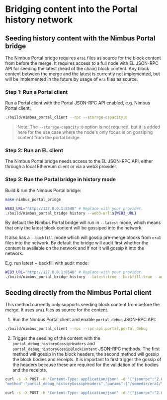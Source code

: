 # Bridging content into the Portal history network

## Seeding history content with the Nimbus Portal bridge

The Nimbus Portal bridge requires `era1` files as source for the block content from before the merge.
It requires access to a full node with EL JSON-RPC API for seeding the latest (head of the chain) block content.
Any block content between the merge and the latest is currently not implemented, but will be implemented in the future by usage of `era` files as source.

### Step 1: Run a Portal client

Run a Portal client with the Portal JSON-RPC API enabled, e.g. Nimbus Portal client:

```bash
./build/nimbus_portal_client --rpc --storage-capacity:0
```

> Note: The `--storage-capacity:0` option is not required, but it is added here
for the use case where the node's only focus is on gossiping content from the portal bridge.

### Step 2: Run an EL client

The Nimbus Portal bridge needs access to the EL JSON-RPC API, either through a local
Ethereum client or via a web3 provider.

### Step 3: Run the Portal bridge in history mode

Build & run the Nimbus Portal bridge:
```bash
make nimbus_portal_bridge

WEB3_URL="http://127.0.0.1:8548" # Replace with your provider.
./build/nimbus_portal_bridge history --web3-url:${WEB3_URL}
```

By default the Nimbus Portal bridge will run in `--latest` mode, which means that only the
latest block content will be gossiped into the network.

It also has a `--backfill` mode which will gossip pre-merge blocks
from `era1` files into the network. By default the bridge will audit first whether
the content is available on the network and if not it will gossip it into the
network.

E.g. run latest + backfill with audit mode:
```bash
WEB3_URL="http://127.0.0.1:8548" # Replace with your provider.
./build/nimbus_portal_bridge history --latest:true --backfill:true --audit:true --era1-dir:/somedir/era1/ --web3-url:${WEB3_URL}
```

## Seeding directly from the Nimbus Portal client

This method currently only supports seeding block content from before the merge.
It uses `era1` files as source for the content.

1. Run the Nimbus Portal client and enable `portal_debug` JSON-RPC API:
```bash
./build/nimbus_portal_client --rpc --rpc-api:portal,portal_debug
```

2. Trigger the seeding of the content with the `portal_debug_historyGossipHeaders` and `portal_debug_historyGossipBlockContent` JSON-RPC methods.
The first method will gossip in the block headers, the second method will gossip the block bodies and receipts. It is important to first trigger the gossip of the headers because these are required for the validation of the bodies and the receipts.

```bash
curl -s -X POST -H 'Content-Type: application/json' -d '{"jsonrpc":"2.0","id":"1",
"method":"portal_debug_historyGossipHeaders","params":["/somedir/era1/"]}' http://localhost:8545 | jq

curl -s -X POST -H 'Content-Type: application/json' -d '{"jsonrpc":"2.0","id":"1","method":"portal_debug_historyGossipBlockContent","params":["/somedir/era1/"]}' http://localhost:8545 | jq
```
